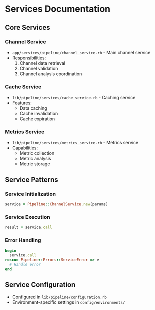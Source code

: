 # Services Documentation

## Core Services

### Channel Service
- `app/services/pipeline/channel_service.rb` - Main channel service
- Responsibilities:
  1. Channel data retrieval
  2. Channel validation
  3. Channel analysis coordination

### Cache Service
- `lib/pipeline/services/cache_service.rb` - Caching service
- Features:
  - Data caching
  - Cache invalidation
  - Cache expiration

### Metrics Service
- `lib/pipeline/services/metrics_service.rb` - Metrics service
- Capabilities:
  - Metric collection
  - Metric analysis
  - Metric storage

## Service Patterns

### Service Initialization
```ruby
service = Pipeline::ChannelService.new(params)
```

### Service Execution
```ruby
result = service.call
```

### Error Handling
```ruby
begin
  service.call
rescue Pipeline::Errors::ServiceError => e
  # Handle error
end
```

## Service Configuration
- Configured in `lib/pipeline/configuration.rb`
- Environment-specific settings in `config/environments/`